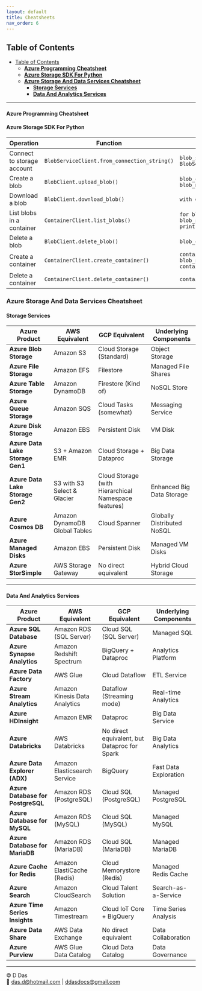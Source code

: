 ```yaml
---
layout: default
title: Cheatsheets
nav_order: 6
---
```


## Table of Contents

- [Table of Contents](#table-of-contents)
    - [**Azure Programming Cheatsheet**](#azure-programming-cheatsheet)
    - [**Azure Storage SDK For Python**](#azure-storage-sdk-for-python)
  - [**Azure Storage And Data Services Cheatsheet**](#azure-storage-and-data-services-cheatsheet)
    - [**Storage Services**](#storage-services)
    - [**Data And Analytics Services**](#data-and-analytics-services)

---
#### **Azure Programming Cheatsheet**

#### **Azure Storage SDK For Python**

| Operation | Function | Code snippet |
|---|---|---|
| Connect to storage account | `BlobServiceClient.from_connection_string()` | `blob_service_client = BlobServiceClient.from_connection_string(YOUR_CONNECTION_STRING)` |
| Create a blob | `BlobClient.upload_blob()` | `blob_client = blob_service_client.get_blob_client(container_name="mycontainer", blob_name="myblob.txt") blob_client.upload_blob("myblob.txt")` |
| Download a blob | `BlobClient.download_blob()` | `with open("myblob.txt", "wb") as f: blob_client.download_blob(f)` |
| List blobs in a container | `ContainerClient.list_blobs()` | `for blob in blob_service_client.get_container_client(container_name="mycontainer").list_blobs(): print(blob.name)` |
| Delete a blob | `BlobClient.delete_blob()` | `blob_client.delete_blob()` |
| Create a container | `ContainerClient.create_container()` | `container_client = blob_service_client.get_container_client(container_name="mycontainer") container_client.create_container()` |
| Delete a container | `ContainerClient.delete_container()` | `container_client.delete_container()` |


### **Azure Storage And Data Services Cheatsheet**


#### **Storage Services**

| Azure Product | AWS Equivalent | GCP Equivalent | Underlying Components |
|---|---|---|---|
| **Azure Blob Storage** | Amazon S3 | Cloud Storage (Standard) | Object Storage |
| **Azure File Storage** | Amazon EFS | Filestore | Managed File Shares |
| **Azure Table Storage** | Amazon DynamoDB | Firestore (Kind of) | NoSQL Store |
| **Azure Queue Storage** | Amazon SQS | Cloud Tasks (somewhat) | Messaging Service |
| **Azure Disk Storage** | Amazon EBS | Persistent Disk | VM Disk |
| **Azure Data Lake Storage Gen1** | S3 + Amazon EMR | Cloud Storage + Dataproc | Big Data Storage |
| **Azure Data Lake Storage Gen2** | S3 with S3 Select & Glacier | Cloud Storage (with Hierarchical Namespace features) | Enhanced Big Data Storage |
| **Azure Cosmos DB** | Amazon DynamoDB Global Tables | Cloud Spanner | Globally Distributed NoSQL |
| **Azure Managed Disks** | Amazon EBS | Persistent Disk | Managed VM Disks |
| **Azure StorSimple** | AWS Storage Gateway | No direct equivalent | Hybrid Cloud Storage |

---

#### **Data And Analytics Services**

| Azure Product | AWS Equivalent | GCP Equivalent | Underlying Components |
|---|---|---|---|
| **Azure SQL Database** | Amazon RDS (SQL Server) | Cloud SQL (SQL Server) | Managed SQL |
| **Azure Synapse Analytics** | Amazon Redshift Spectrum | BigQuery + Dataproc | Analytics Platform |
| **Azure Data Factory** | AWS Glue | Cloud Dataflow | ETL Service |
| **Azure Stream Analytics** | Amazon Kinesis Data Analytics | Dataflow (Streaming mode) | Real-time Analytics |
| **Azure HDInsight** | Amazon EMR | Dataproc | Big Data Service |
| **Azure Databricks** | AWS Databricks | No direct equivalent, but Dataproc for Spark | Big Data Analytics |
| **Azure Data Explorer (ADX)** | Amazon Elasticsearch Service | BigQuery | Fast Data Exploration |
| **Azure Database for PostgreSQL** | Amazon RDS (PostgreSQL) | Cloud SQL (PostgreSQL) | Managed PostgreSQL |
| **Azure Database for MySQL** | Amazon RDS (MySQL) | Cloud SQL (MySQL) | Managed MySQL |
| **Azure Database for MariaDB** | Amazon RDS (MariaDB) | Cloud SQL (MariaDB) | Managed MariaDB |
| **Azure Cache for Redis** | Amazon ElastiCache (Redis) | Cloud Memorystore (Redis) | Managed Redis Cache |
| **Azure Search** | Amazon CloudSearch | Cloud Talent Solution | Search-as-a-Service |
| **Azure Time Series Insights** | Amazon Timestream | Cloud IoT Core + BigQuery | Time Series Analysis |
| **Azure Data Share** | AWS Data Exchange | No direct equivalent | Data Collaboration |
| **Azure Purview** | AWS Glue Data Catalog | Cloud Data Catalog | Data Governance |




---

© D Das  
📧 [das.d@hotmail.com](mailto:das.d@hotmail.com) | [ddasdocs@gmail.com](mailto:ddasdocs@gmail.com)